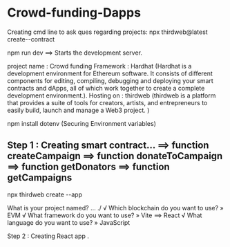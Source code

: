 # Crowd-funding-Dapps

Creating cmd line to ask ques regarding projects:
npx thirdweb@latest create--contract

 npm run dev ==> Starts the development server.

project name : Crowd funding
Framework : Hardhat   (Hardhat is a development environment for Ethereum software. 
                       It consists of different components for editing, compiling, debugging and deploying your smart contracts and dApps,
                       all of which work together to create a complete development environment.).
Hosting on : thirdweb (thirdweb is a platform that provides a suite of tools for creators, artists, and entrepreneurs to easily build, launch and manage a Web3 project. )

npm install dotenv  (Securing Environment variables)

Step 1 : Creating smart contract...
==> function createCampaign
==> function donateToCampaign
==> function getDonators
==> function getCampaigns
-------------------------------------------------------------------------------------------
npx thirdweb create --app

What is your project named? ... ./
√ Which blockchain do you want to use? » EVM
√ What framework do you want to use? » Vite  ==> React
√ What language do you want to use? » JavaScript

Step 2 : Creating React app .


